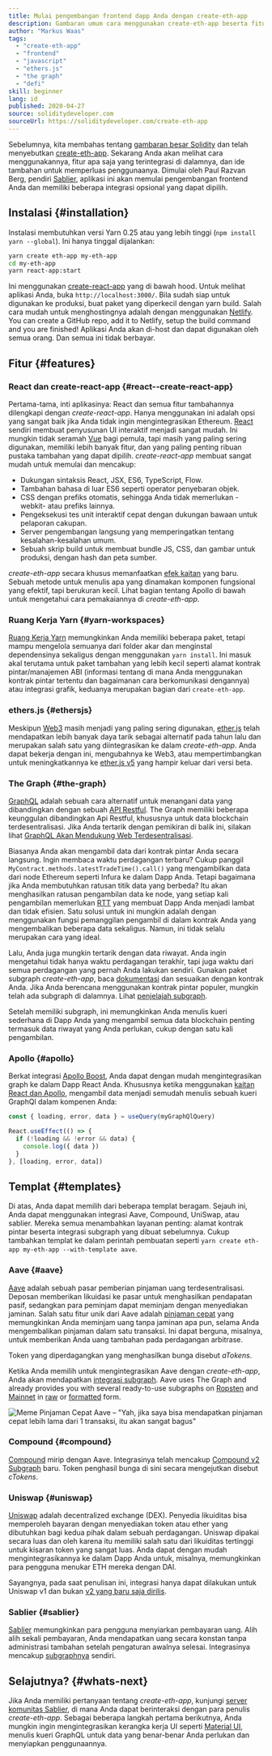```yaml
---
title: Mulai pengembangan frontend dapp Anda dengan create-eth-app
description: Gambaran umum cara menggunakan create-eth-app beserta fiturnya
author: "Markus Waas"
tags:
  - "create-eth-app"
  - "frontend"
  - "javascript"
  - "ethers.js"
  - "the graph"
  - "defi"
skill: beginner
lang: id
published: 2020-04-27
source: soliditydeveloper.com
sourceUrl: https://soliditydeveloper.com/create-eth-app
---
```


Sebelumnya, kita membahas tentang [gambaran besar Solidity](https://soliditydeveloper.com/solidity-overview-2020) dan telah menyebutkan [create-eth-app](https://github.com/PaulRBerg/create-eth-app). Sekarang Anda akan melihat cara menggunakannya, fitur apa saja yang terintegrasi di dalamnya, dan ide tambahan untuk memperluas penggunaanya. Dimulai oleh Paul Razvan Berg, pendiri [Sablier](http://sablier.com/), aplikasi ini akan memulai pengembangan frontend Anda dan memiliki beberapa integrasi opsional yang dapat dipilih.

## Instalasi {#installation}

Instalasi membutuhkan versi Yarn 0.25 atau yang lebih tinggi (`npm install yarn --global`). Ini hanya tinggal dijalankan:

```bash
yarn create eth-app my-eth-app
cd my-eth-app
yarn react-app:start
```

Ini menggunakan [create-react-app](https://github.com/facebook/create-react-app) yang di bawah hood. Untuk melihat aplikasi Anda, buka `http://localhost:3000/`. Bila sudah siap untuk digunakan ke produksi, buat paket yang diperkecil dengan yarn build. Salah cara mudah untuk menghostingnya adalah dengan menggunakan [Netlify](https://www.netlify.com/). You can create a GitHub repo, add it to Netlify, setup the build command and you are finished! Aplikasi Anda akan di-host dan dapat digunakan oleh semua orang. Dan semua ini tidak berbayar.

## Fitur {#features}

### React dan create-react-app {#react--create-react-app}

Pertama-tama, inti aplikasinya: React dan semua fitur tambahannya dilengkapi dengan _create-react-app_. Hanya menggunakan ini adalah opsi yang sangat baik jika Anda tidak ingin mengintegrasikan Ethereum. [React](https://reactjs.org/) sendiri membuat penyusunan UI interaktif menjadi sangat mudah. Ini mungkin tidak seramah [Vue](https://vuejs.org/) bagi pemula, tapi masih yang paling sering digunakan, memiliki lebih banyak fitur, dan yang paling penting ribuan pustaka tambahan yang dapat dipilih. _create-react-app_ membuat sangat mudah untuk memulai dan mencakup:

- Dukungan sintaksis React, JSX, ES6, TypeScript, Flow.
- Tambahan bahasa di luar ES6 seperti operator penyebaran objek.
- CSS dengan prefiks otomatis, sehingga Anda tidak memerlukan -webkit- atau prefiks lainnya.
- Pengeksekusi tes unit interaktif cepat dengan dukungan bawaan untuk pelaporan cakupan.
- Server pengembangan langsung yang memperingatkan tentang kesalahan-kesalahan umum.
- Sebuah skrip build untuk membuat bundle JS, CSS, dan gambar untuk produksi, dengan hash dan peta sumber.

_create-eth-app_ secara khusus memanfaatkan [efek kaitan](https://reactjs.org/docs/hooks-effect.html) yang baru. Sebuah metode untuk menulis apa yang dinamakan komponen fungsional yang efektif, tapi berukuran kecil. Lihat bagian tentang Apollo di bawah untuk mengetahui cara pemakaiannya di _create-eth-app_.

### Ruang Kerja Yarn {#yarn-workspaces}

[Ruang Kerja Yarn](https://classic.yarnpkg.com/en/docs/workspaces/) memungkinkan Anda memiliki beberapa paket, tetapi mampu mengelola semuanya dari folder akar dan menginstal dependensinya sekaligus dengan menggunakan `yarn install`. Ini masuk akal terutama untuk paket tambahan yang lebih kecil seperti alamat kontrak pintar/manajemen ABI (informasi tentang di mana Anda menggunakan kontrak pintar tertentu dan bagaimanan cara berkomunikasi dengannya) atau integrasi grafik, keduanya merupakan bagian dari `create-eth-app`.

### ethers.js {#ethersjs}

Meskipun [Web3](https://docs.web3js.org/) masih menjadi yang paling sering digunakan, [ether.js](https://docs.ethers.io/) telah mendapatkan lebih banyak daya tarik sebagai alternatif pada tahun lalu dan merupakan salah satu yang diintegrasikan ke dalam _create-eth-app_. Anda dapat bekerja dengan ini, mengubahnya ke Web3, atau mempertimbangkan untuk meningkatkannya ke [ether.js v5](https://docs-beta.ethers.io/) yang hampir keluar dari versi beta.

### The Graph {#the-graph}

[GraphQL](https://graphql.org/) adalah sebuah cara alternatif untuk menangani data yang dibandingkan dengan sebuah [API Restful](https://restfulapi.net/). The Graph memiliki beberapa keunggulan dibandingkan Api Restful, khususnya untuk data blockchain terdesentralisasi. Jika Anda tertarik dengan pemikiran di balik ini, silakan lihat [GraphQL Akan Mendukung Web Terdesentralisasi](https://medium.com/graphprotocol/graphql-will-power-the-decentralized-web-d7443a69c69a).

Biasanya Anda akan mengambil data dari kontrak pintar Anda secara langsung. Ingin membaca waktu perdagangan terbaru? Cukup panggil `MyContract.methods.latestTradeTime().call()` yang mengambilkan data dari node Ethereum seperti Infura ke dalam Dapp Anda. Tetapi bagaimana jika Anda membutuhkan ratusan titik data yang berbeda? Itu akan menghasilkan ratusan pengambilan data ke node, yang setiap kali pengambilan memerlukan [RTT](https://wikipedia.org/wiki/Round-trip_delay_time) yang membuat Dapp Anda menjadi lambat dan tidak efisien. Satu solusi untuk ini mungkin adalah dengan menggunakan fungsi pemanggilan pengambil di dalam kontrak Anda yang mengembalikan beberapa data sekaligus. Namun, ini tidak selalu merupakan cara yang ideal.

Lalu, Anda juga mungkin tertarik dengan data riwayat. Anda ingin mengetahui tidak hanya waktu perdagangan terakhir, tapi juga waktu dari semua perdagangan yang pernah Anda lakukan sendiri. Gunakan paket subgraph _create-eth-app_, baca [dokumentasi](https://thegraph.com/docs/en/subgraphs/developing/creating/starting-your-subgraph) dan sesuaikan dengan kontrak Anda. Jika Anda berencana menggunakan kontrak pintar populer, mungkin telah ada subgraph di dalamnya. Lihat [penjelajah subgraph](https://thegraph.com/explorer/).

Setelah memiliki subgraph, ini memungkinkan Anda menulis kueri sederhana di Dapp Anda yang mengambil semua data blockchain penting termasuk data riwayat yang Anda perlukan, cukup dengan satu kali pengambilan.

### Apollo {#apollo}

Berkat integrasi [Apollo Boost](https://www.apollographql.com/docs/react/get-started/), Anda dapat dengan mudah mengintegrasikan graph ke dalam Dapp React Anda. Khususnya ketika menggunakan [kaitan React dan Apollo](https://www.apollographql.com/blog/apollo-client-now-with-react-hooks-676d116eeae2), mengambil data menjadi semudah menulis sebuah kueri GraphQl dalam kompenen Anda:

```js
const { loading, error, data } = useQuery(myGraphQlQuery)

React.useEffect(() => {
  if (!loading && !error && data) {
    console.log({ data })
  }
}, [loading, error, data])
```

## Templat {#templates}

Di atas, Anda dapat memilih dari beberapa templat beragam. Sejauh ini, Anda dapat menggunakan integrasi Aave, Compound, UniSwap, atau sablier. Mereka semua menambahkan layanan penting: alamat kontrak pintar beserta integrasi subgraph yang dibuat sebelumnya. Cukup tambahkan templat ke dalam perintah pembuatan seperti `yarn create eth-app my-eth-app --with-template aave`.

### Aave {#aave}

[Aave](https://aave.com/) adalah sebuah pasar pemberian pinjaman uang terdesentralisasi. Deposan memberikan likuidasi ke pasar untuk menghasilkan pendapatan pasif, sedangkan para peminjam dapat meminjam dengan menyediakan jaminan. Salah satu fitur unik dari Aave adalah [pinjaman cepat](https://docs.aave.com/developers/guides/flash-loans) yang memungkinkan Anda meminjam uang tanpa jaminan apa pun, selama Anda mengembalikan pinjaman dalam satu transaksi. Ini dapat berguna, misalnya, untuk memberikan Anda uang tambahan pada perdagangan arbitrase.

Token yang diperdagangkan yang menghasilkan bunga disebut _aTokens_.

Ketika Anda memilih untuk mengintegrasikan Aave dengan _create-eth-app_, Anda akan mendapatkan [integrasi subgraph](https://docs.aave.com/developers/getting-started/using-graphql). Aave uses The Graph and already provides you with several ready-to-use subgraphs on [Ropsten](https://thegraph.com/explorer/subgraph/aave/protocol-ropsten) and [Mainnet](https://thegraph.com/explorer/subgraph/aave/protocol) in [raw](https://thegraph.com/explorer/subgraph/aave/protocol-raw) or [formatted](https://thegraph.com/explorer/subgraph/aave/protocol) form.

![Meme Pinjaman Cepat Aave – "Yah, jika saya bisa mendapatkan pinjaman cepat lebih lama dari 1 transaksi, itu akan sangat bagus"](./flashloan-meme.png)

### Compound {#compound}

[Compound](https://compound.finance/) mirip dengan Aave. Integrasinya telah mencakup [Compound v2 Subgraph](https://medium.com/graphprotocol/https-medium-com-graphprotocol-compound-v2-subgraph-highlight-a5f38f094195) baru. Token penghasil bunga di sini secara mengejutkan disebut _cTokens_.

### Uniswap {#uniswap}

[Uniswap](https://uniswap.exchange/) adalah decentralized exchange (DEX). Penyedia likuiditas bisa memperoleh bayaran dengan menyediakan token atau ether yang dibutuhkan bagi kedua pihak dalam sebuah perdagangan. Uniswap dipakai secara luas dan oleh karena itu memiliki salah satu dari likuiditas tertinggi untuk kisaran token yang sangat luas. Anda dapat dengan mudah mengintegrasikannya ke dalam Dapp Anda untuk, misalnya, memungkinkan para pengguna menukar ETH mereka dengan DAI.

Sayangnya, pada saat penulisan ini, integrasi hanya dapat dilakukan untuk Uniswap v1 dan bukan [v2 yang baru saja dirilis](https://uniswap.org/blog/uniswap-v2/).

### Sablier {#sablier}

[Sablier](https://sablier.com/) memungkinkan para pengguna menyiarkan pembayaran uang. Alih alih sekali pembayaran, Anda mendapatkan uang secara konstan tanpa administrasi tambahan setelah pengaturan awalnya selesai. Integrasinya mencakup [subgraphnya](https://thegraph.com/explorer/subgraph/sablierhq/sablier) sendiri.

## Selajutnya? {#whats-next}

Jika Anda memiliki pertanyaan tentang _create-eth-app_, kunjungi [server komunitas Sablier](https://discord.gg/bsS8T47), di mana Anda dapat berinteraksi dengan para penulis _create-eth-app_. Sebagai beberapa langkah pertama berikutnya, Anda mungkin ingin mengintegrasikan kerangka kerja UI seperti [Material UI](https://material-ui.com/), menulis kueri GraphQL untuk data yang benar-benar Anda perlukan dan menyiapkan penggunaannya.
